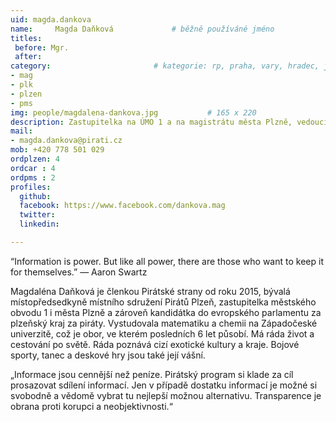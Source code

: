 ```yaml
---
uid: magda.dankova
name:     Magda Daňková      		# běžně používáné jméno
titles:
 before: Mgr.
 after: 
category:						# kategorie: rp, praha, vary, hradec, jmk, senat
- mag
- plk
- plzen                 
- pms
img: people/magdalena-dankova.jpg           # 165 x 220
description: Zastupitelka na ÚMO 1 a na magistrátu města Plzně, vedoucí mediálního teamu MS Plzeň # kratký popis, max 160 znaků
mail:
- magda.dankova@pirati.cz
mob: +420 778 501 029
ordplzen: 4
ordcar : 4
ordpms : 2
profiles:
  github: 
  facebook: https://www.facebook.com/dankova.mag
  twitter:
  linkedin: 

---
```

“Information is power. But like all power, there are those who want to keep it for themselves.” ― Aaron Swartz

Magdaléna Daňková je členkou Pirátské strany od roku 2015, bývalá místopředsedkyně místního sdružení Pirátů Plzeň, zastupitelka městského obvodu 1 i města Plzně a zároveň kandidátka do evropského parlamentu za plzeňský kraj za piráty. Vystudovala matematiku a chemii na Západočeské univerzitě, což je obor, ve kterém posledních 6 let působí. Má ráda život a cestování po světě. Ráda poznává cizí exotické kultury a kraje. Bojové sporty, tanec a deskové hry jsou také její vášní. 

„Informace jsou cennější než peníze. Pirátský program si klade za cíl prosazovat sdílení informací. Jen v případě dostatku informací je možné si svobodně a vědomě vybrat tu nejlepší možnou alternativu. Transparence je obrana proti korupci a neobjektivnosti.“ 
